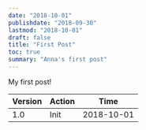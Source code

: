 ```yaml
---
date: "2018-10-01"
publishdate: "2018-09-30"
lastmod: "2018-10-01"
draft: false
title: "First Post"
toc: true
summary: "Anna's first post"
---
```


My first post!

| Version | Action | Time       |
| ------- | ------ | ---------- |
| 1.0     | Init   | 2018-10-01 |

